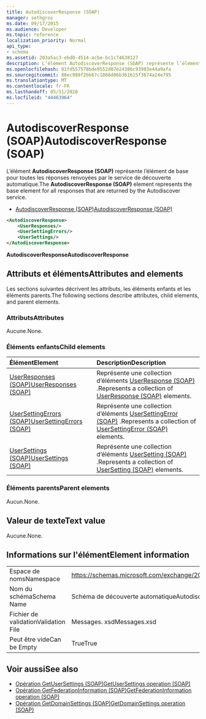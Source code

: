 ```yaml
---
title: AutodiscoverResponse (SOAP)
manager: sethgros
ms.date: 09/17/2015
ms.audience: Developer
ms.topic: reference
localization_priority: Normal
api_type:
- schema
ms.assetid: 203a5ac3-ebd0-4514-acbe-bc1c74638127
description: L’élément AutodiscoverResponse (SOAP) représente l’élément de base pour toutes les réponses renvoyées par le service de découverte automatique.
ms.openlocfilehash: 81fd557578bde9552d07e24386c93903e44a9afa
ms.sourcegitcommit: 88ec988f2bb67c1866d06b361615f3674a24e795
ms.translationtype: MT
ms.contentlocale: fr-FR
ms.lasthandoff: 05/31/2020
ms.locfileid: "44463964"
---
```

# <a name="autodiscoverresponse-soap"></a><span data-ttu-id="05398-103">AutodiscoverResponse (SOAP)</span><span class="sxs-lookup"><span data-stu-id="05398-103">AutodiscoverResponse (SOAP)</span></span>

<span data-ttu-id="05398-104">L’élément **AutodiscoverResponse (SOAP)** représente l’élément de base pour toutes les réponses renvoyées par le service de découverte automatique.</span><span class="sxs-lookup"><span data-stu-id="05398-104">The **AutodiscoverResponse (SOAP)** element represents the base element for all responses that are returned by the Autodiscover service.</span></span> 
  
- [<span data-ttu-id="05398-105">AutodiscoverResponse (SOAP)</span><span class="sxs-lookup"><span data-stu-id="05398-105">AutodiscoverResponse (SOAP)</span></span>](autodiscoverresponse-soap.md)
  
```XML
<AutodiscoverResponse>
    <UserResponses/>
    <UserSettingErrors/>
    <UserSettings/>
</AutodiscoverResponse>

```

 <span data-ttu-id="05398-106">**AutodiscoverResponse**</span><span class="sxs-lookup"><span data-stu-id="05398-106">**AutodiscoverResponse**</span></span>
## <a name="attributes-and-elements"></a><span data-ttu-id="05398-107">Attributs et éléments</span><span class="sxs-lookup"><span data-stu-id="05398-107">Attributes and elements</span></span>

<span data-ttu-id="05398-108">Les sections suivantes décrivent les attributs, les éléments enfants et les éléments parents.</span><span class="sxs-lookup"><span data-stu-id="05398-108">The following sections describe attributes, child elements, and parent elements.</span></span>
  
### <a name="attributes"></a><span data-ttu-id="05398-109">Attributs</span><span class="sxs-lookup"><span data-stu-id="05398-109">Attributes</span></span>

<span data-ttu-id="05398-110">Aucune.</span><span class="sxs-lookup"><span data-stu-id="05398-110">None.</span></span>
  
### <a name="child-elements"></a><span data-ttu-id="05398-111">Éléments enfants</span><span class="sxs-lookup"><span data-stu-id="05398-111">Child elements</span></span>

|<span data-ttu-id="05398-112">**Élément**</span><span class="sxs-lookup"><span data-stu-id="05398-112">**Element**</span></span>|<span data-ttu-id="05398-113">**Description**</span><span class="sxs-lookup"><span data-stu-id="05398-113">**Description**</span></span>|
|:-----|:-----|
|[<span data-ttu-id="05398-114">UserResponses (SOAP)</span><span class="sxs-lookup"><span data-stu-id="05398-114">UserResponses (SOAP)</span></span>](userresponses-soap.md) <br/> |<span data-ttu-id="05398-115">Représente une collection d’éléments [UserResponse (SOAP)](userresponse-soap.md) .</span><span class="sxs-lookup"><span data-stu-id="05398-115">Represents a collection of [UserResponse (SOAP)](userresponse-soap.md) elements.</span></span>  <br/> |
|[<span data-ttu-id="05398-116">UserSettingErrors (SOAP)</span><span class="sxs-lookup"><span data-stu-id="05398-116">UserSettingErrors (SOAP)</span></span>](usersettingerrors-soap.md) <br/> |<span data-ttu-id="05398-117">Représente une collection d’éléments [UserSettingError (SOAP)](usersettingerror-soap.md) .</span><span class="sxs-lookup"><span data-stu-id="05398-117">Represents a collection of [UserSettingError (SOAP)](usersettingerror-soap.md) elements.</span></span>  <br/> |
|[<span data-ttu-id="05398-118">UserSettings (SOAP)</span><span class="sxs-lookup"><span data-stu-id="05398-118">UserSettings (SOAP)</span></span>](usersettings-soap.md) <br/> |<span data-ttu-id="05398-119">Représente une collection d’éléments [UserSetting (SOAP)](usersetting-soap.md) .</span><span class="sxs-lookup"><span data-stu-id="05398-119">Represents a collection of [UserSetting (SOAP)](usersetting-soap.md) elements.</span></span>  <br/> |
   
### <a name="parent-elements"></a><span data-ttu-id="05398-120">Éléments parents</span><span class="sxs-lookup"><span data-stu-id="05398-120">Parent elements</span></span>

<span data-ttu-id="05398-121">Aucun.</span><span class="sxs-lookup"><span data-stu-id="05398-121">None.</span></span>
  
## <a name="text-value"></a><span data-ttu-id="05398-122">Valeur de texte</span><span class="sxs-lookup"><span data-stu-id="05398-122">Text value</span></span>

<span data-ttu-id="05398-123">Aucune.</span><span class="sxs-lookup"><span data-stu-id="05398-123">None.</span></span>
  
## <a name="element-information"></a><span data-ttu-id="05398-124">Informations sur l'élément</span><span class="sxs-lookup"><span data-stu-id="05398-124">Element information</span></span>

|||
|:-----|:-----|
|<span data-ttu-id="05398-125">Espace de noms</span><span class="sxs-lookup"><span data-stu-id="05398-125">Namespace</span></span>  <br/> |https://schemas.microsoft.com/exchange/2010/Autodiscover  <br/> |
|<span data-ttu-id="05398-126">Nom du schéma</span><span class="sxs-lookup"><span data-stu-id="05398-126">Schema Name</span></span>  <br/> |<span data-ttu-id="05398-127">Schéma de découverte automatique</span><span class="sxs-lookup"><span data-stu-id="05398-127">Autodiscover schema</span></span>  <br/> |
|<span data-ttu-id="05398-128">Fichier de validation</span><span class="sxs-lookup"><span data-stu-id="05398-128">Validation File</span></span>  <br/> |<span data-ttu-id="05398-129">Messages. xsd</span><span class="sxs-lookup"><span data-stu-id="05398-129">Messages.xsd</span></span>  <br/> |
|<span data-ttu-id="05398-130">Peut être vide</span><span class="sxs-lookup"><span data-stu-id="05398-130">Can be Empty</span></span>  <br/> |<span data-ttu-id="05398-131">True</span><span class="sxs-lookup"><span data-stu-id="05398-131">True</span></span>  <br/> |
   
## <a name="see-also"></a><span data-ttu-id="05398-132">Voir aussi</span><span class="sxs-lookup"><span data-stu-id="05398-132">See also</span></span>

- [<span data-ttu-id="05398-133">Opération GetUserSettings (SOAP)</span><span class="sxs-lookup"><span data-stu-id="05398-133">GetUserSettings operation (SOAP)</span></span>](getusersettings-operation-soap.md)
- [<span data-ttu-id="05398-134">Opération GetFederationInformation (SOAP)</span><span class="sxs-lookup"><span data-stu-id="05398-134">GetFederationInformation operation (SOAP)</span></span>](getfederationinformation-operation-soap.md)
- [<span data-ttu-id="05398-135">Opération GetDomainSettings (SOAP)</span><span class="sxs-lookup"><span data-stu-id="05398-135">GetDomainSettings operation (SOAP)</span></span>](getdomainsettings-operation-soap.md)

